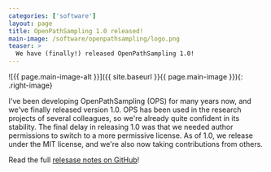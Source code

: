 ```yaml
---
categories: ['software']
layout: page
title: OpenPathSampling 1.0 released!
main-image: /software/openpathsampling/logo.png
teaser: >
  We have (finally!) released OpenPathSampling 1.0!
---
```


![{{ page.main-image-alt }}]({{ site.baseurl }}{{ page.main-image }}){: .right-image}

I've been developing OpenPathSampling (OPS) for many years now, and we've finally released version 1.0.
OPS has been used in the research projects of several colleagues, so we're already quite confident in its stability.
The final delay in releasing 1.0 was that we needed author permissions to switch to a more permissive license.
As of 1.0, we release under the MIT license, and we're also now taking contributions from others.

Read the full [relesase notes on GitHub](https://github.com/openpathsampling/openpathsampling/releases/tag/v1.0)!
